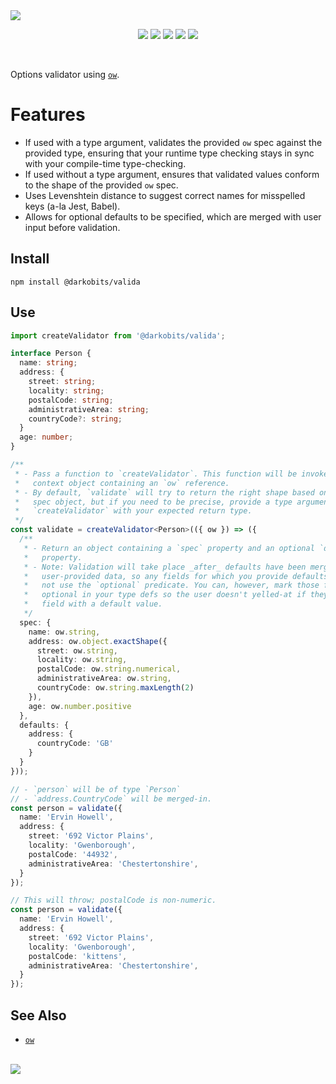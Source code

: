 <img src="https://user-images.githubusercontent.com/441546/130314776-9eb98ab5-a9f6-4ba0-ae08-4488f98f976f.png" style="max-width: 100%" />
<p align="center">
  <a href="https://www.npmjs.com/package/@darkobits/valida"><img src="https://img.shields.io/npm/v/@darkobits/valida.svg?style=flat-square&color=398AFB"></a>
  <a href="https://github.com/darkobits/valida/actions?query=workflow%3Aci"><img src="https://img.shields.io/github/workflow/status/darkobits/valida/ci/master?style=flat-square"></a>
  <a href="https://app.codecov.io/gh/darkobits/valida/branch/master"><img src="https://img.shields.io/codecov/c/github/darkobits/valida/master?style=flat-square&color=brightgreen"></a>
  <a href="https://depfu.com/github/darkobits/valida"><img src="https://img.shields.io/depfu/darkobits/valida?style=flat-square"></a>
  <a href="https://conventionalcommits.org"><img src="https://img.shields.io/static/v1?label=commits&message=conventional&style=flat-square&color=398AFB"></a>
</p>

<br />

Options validator using [`ow`](https://github.com/sindresorhus/ow).

# Features

* If used with a type argument, validates the provided `ow` spec against the provided type, ensuring
  that your runtime type checking stays in sync with your compile-time type-checking.
* If used without a type argument, ensures that validated values conform to the shape of the provided
  `ow` spec.
* Uses Levenshtein distance to suggest correct names for misspelled keys (a-la Jest, Babel).
* Allows for optional defaults to be specified, which are merged with user input before validation.

## Install

```
npm install @darkobits/valida
```

## Use

```ts
import createValidator from '@darkobits/valida';

interface Person {
  name: string;
  address: {
    street: string;
    locality: string;
    postalCode: string;
    administrativeArea: string;
    countryCode?: string;
  }
  age: number;
}

/**
 * - Pass a function to `createValidator`. This function will be invoked with a
 *   context object containing an `ow` reference.
 * - By default, `validate` will try to return the right shape based on your
 *   spec object, but if you need to be precise, provide a type argument to
 *   `createValidator` with your expected return type.
 */
const validate = createValidator<Person>(({ ow }) => ({
  /**
   * - Return an object containing a `spec` property and an optional `defaults`
   *   property.
   * - Note: Validation will take place _after_ defaults have been merged with
   *   user-provided data, so any fields for which you provide defaults should
   *   not use the `optional` predicate. You can, however, mark those fields as
   *   optional in your type defs so the user doesn't yelled-at if they omit a
   *   field with a default value.
   */
  spec: {
    name: ow.string,
    address: ow.object.exactShape({
      street: ow.string,
      locality: ow.string,
      postalCode: ow.string.numerical,
      administrativeArea: ow.string,
      countryCode: ow.string.maxLength(2)
    }),
    age: ow.number.positive
  },
  defaults: {
    address: {
      countryCode: 'GB'
    }
  }
}));

// - `person` will be of type `Person`
// - `address.CountryCode` will be merged-in.
const person = validate({
  name: 'Ervin Howell',
  address: {
    street: '692 Victor Plains',
    locality: 'Gwenborough',
    postalCode: '44932',
    administrativeArea: 'Chestertonshire',
  }
});

// This will throw; postalCode is non-numeric.
const person = validate({
  name: 'Ervin Howell',
  address: {
    street: '692 Victor Plains',
    locality: 'Gwenborough',
    postalCode: 'kittens',
    administrativeArea: 'Chestertonshire',
  }
});
```

## See Also

* [`ow`](https://github.com/sindresorhus/ow)

<br />
<a href="#top">
  <img src="https://user-images.githubusercontent.com/441546/102322726-5e6d4200-3f34-11eb-89f2-c31624ab7488.png" style="max-width: 100%;">
</a>
